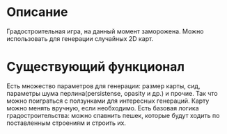 # Описание

Градостроительная игра, на данный момент заморожена.
Можно использовать для генерации случайных 2D карт.

# Существующий функционал

Есть множество параметров для генерации: размер карты, сид, параметры шума перлина(persistense, opasity и др.) и прочие. Так что можно поиграться с ползунками для интересных генераций.
Карту можно менять вручную, если необходимо.
Есть базовая логика градостроительства: можно спавнить пешек, которые будут ходить по поставленным строениям и строить их.
